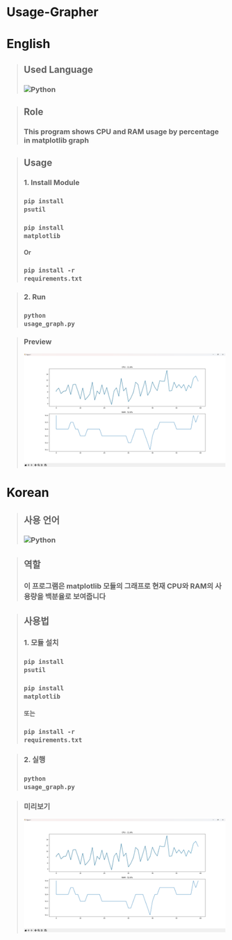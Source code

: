 # Usage-Grapher

# English

> ## Used Language
> ### ![Python](https://img.shields.io/badge/python-3670A0?style=for-the-badge&logo=python&logoColor=ffdd54)

> ## Role
> ### This program shows CPU and RAM usage by percentage in matplotlib graph

> ## Usage
> ### 1. Install Module
> ### <pre><code>pip install psutil</code></pre>
> ### <pre><code>pip install matplotlib</code></pre>
> #### **Or**
> ### <pre><code>pip install -r requirements.txt</code></pre>



> ### 2. Run
> ### <pre><code>python usage_graph.py</code></pre>

> ### Preview
> <img src="image/preivew.png">




# Korean

> ## 사용 언어
> ### ![Python](https://img.shields.io/badge/python-3670A0?style=for-the-badge&logo=python&logoColor=ffdd54)

> ## 역할
> ### 이 프로그램은 matplotlib 모듈의 그래프로 현재 CPU와 RAM의 사용량을 백분율로 보여줍니다

> ## 사용법
> ### 1. 모듈 설치
> ### <pre><code>pip install psutil</code></pre>
> ### <pre><code>pip install matplotlib</code></pre>
> #### ****또는****
> ### <pre><code>pip install -r requirements.txt</code></pre>



> ### 2. 실행
> ### <pre><code>python usage_graph.py</code></pre>

> ### 미리보기
> <img src="image/preivew.png">
